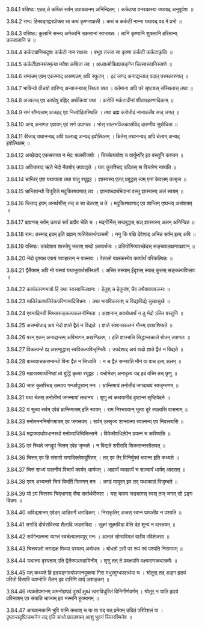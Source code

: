 3.84.1
वसिष्ठः:
एतत् ते कथितं सर्वम् उपाख्यानम् अनिन्दितम् ।
कर्कट्या वनराक्षस्या यथावद् अनुपूर्वशः ॥


3.84.2
रामः:
हिमवद्गह्वरप्रोक्ता सा कथं कृष्णराक्षसी ।
कथं च कर्कटी नाम्ना यथावद् वद मे प्रभो ॥


3.84.3
वसिष्ठः:
कुलानि सन्त्य् अनेकानि राक्षसानां स्वभावतः ।
तानि कृष्णानि शुक्लानि हरितान्य् उज्ज्वलानि च ॥


3.84.4
कर्कटप्राणिसदृशः कर्कटो नाम राक्षसः ।
बभूव तज्जा सा कृष्णा कर्कटी कर्कटाकृतिः ॥


3.84.5
कर्कटीप्रश्नसंस्मृत्या मयैषा कथिता तव ।
अध्यात्मोक्तिप्रसङ्गेन चित्स्वरूपनिरूपणे ॥


3.84.6
सम्पन्नम् एवम् एकस्माद् असम्पन्नम् अपि स्फुटम् ।
इदं जगद् अनाद्यन्तात् पदात् परमकारणात् ॥


3.84.7
भाविन्यो वीचयो वारिण्य् अन्यानन्यास् स्थिता यथा ।
वर्तमाना अपि परे सृष्टयस् संस्थितास् तथा ॥


3.84.8
अज्वलन्न् एव काष्ठेषु वह्निर् अर्थक्रियां यथा ।
करोति मर्कटादीनां शीतापहरणादिकाम् ॥


3.84.9
समं सौम्यत्वम् अजहद् एव नित्योदितस्थिति ।
तथा ब्रह्म करोतीदं नानाकर्तेव सज् जगत् ॥


3.84.10
अप्य् अनागत एवायम् एवं सर्ग उपागतः ।
भोस् सालभञ्जिकासंविद् दारुणीव सुबोधिता ॥


3.84.11
बीजाद् यथानन्यद् अपि फलाद्य् अन्यद् इवोत्थितम् ।
चितेस् तथानन्यद् अपि चेत्यम् अन्यद् इवोत्थितम् ॥


3.84.12
अच्छेदाद् एकसत्ताया न भेदः फलबीजयोः ।
चिच्चेत्ययोश् च वार्यूर्म्योर् इव वस्तुनि कश्चन ॥


3.84.13
अविचाराद् ऋते भेदो नैतयोर् उपपद्यते ।
यतः कुतश्चिद् उदितस् स विचारेण नश्यति ॥


3.84.14
भ्रान्तिर् एषा यथायाता तथा यातु रघूद्वह ।
ज्ञास्यस्य् एतत् प्रबुद्धस् त्वम् एनां केवलम् उत्सृज ॥


3.84.15
भ्रान्तिग्रन्थौ वित्रुटिते मदुक्तिश्रवणात् तव ।
ज्ञानशब्दार्थभेदानां वस्तु ज्ञास्यस्य् अलं स्वयम् ॥


3.84.16
चित्ताद् इयम् अनर्थश्रीस् तच् च सा चेतरश् च ते ।
मदुक्तिश्रवणाद् एव शान्तिम् एष्यन्त्य् असंशयम् ॥


3.84.17
ब्रह्मणस् सर्वम् उत्पन्नं सर्वं ब्रह्मैव चेति च ।
मद्गीर्भिस् सम्प्रबुद्धस् सञ् ज्ञास्यस्य् अलम् अनिन्दित ॥


3.84.18
रामः:
तस्माद् इदम् इति ब्रह्मन् व्यतिरेकार्थपञ्चमी ।
ननु किं वक्षि देवेशाद् अभिन्नं सर्वम् इत्य् अपि ॥


3.84.19
वसिष्ठः:
उपदेशाय शास्त्रेषु जातश् शब्दो ऽथवार्थजः ।
प्रतियोगिव्यवच्छेदस् सङ्ख्यालक्षणपक्षवान् ॥


3.84.20
भेदो दृश्यत एवायं व्यवहारान् न वास्तवः ।
वेतालो बालकस्येव कार्यार्थं परिकल्पितः ॥


3.84.21
द्वैतैक्यम् अपि नो यस्यां यथाभूतार्थसंस्थितौ ।
अस्ति तस्याम् ईदृशस् स्यात् कुतस् सङ्कल्पविप्लवः ॥


3.84.22
कार्यकारणभावो हि यथा स्वस्वामिलक्षणः ।
हेतुश् च हेतुमांश् चैव तथैवावयवक्रमः ॥


3.84.23
व्यतिरेकाव्यतिरेकपरिणामादिविभ्रमः ।
तथा भावविकाराश् च विद्याविद्ये सुखासुखे ॥


3.84.24
एवमादिमयी मिथ्यासङ्कल्पकलनोम्भिता ।
अज्ञानाम् अवबोधार्थं न तु भेदो ऽस्ति वस्तुनि ॥


3.84.25
असम्बोधाद् अयं भेदो ज्ञाते द्वैतं न विद्यते ।
ज्ञाते संशान्तकलनं मौनम् एवावशिष्यते ॥


3.84.26
परम् एकम् अनाद्यन्तम् अविभागम् अखण्डितम् ।
इति ज्ञास्यसि सिद्धान्तकाले बोधम् उपागतः ॥


3.84.27
विकल्पन्ते ह्य् असम्बुद्धास् स्वविकल्पविजृम्भितैः ।
उपदेशाद् अयं वादो ज्ञाते द्वैतं न विद्यते ॥


3.84.28
वाच्यवाचकसम्बन्धो विना द्वैतं न सिध्यति ।
न च द्वैतं सम्भवति मौनं वा वाच इत्य् अलम् ॥


3.84.29
महावाक्यार्थनिष्ठां त्वं बुद्धिं कृत्वा रघूद्वह ।
वचोभेदम् अनादृत्य यद् इदं वच्मि तच् छृणु ॥


3.84.30
जातं कुतश्चिद् उत्थाय गन्धर्वपुरवन् मनः ।
भ्रान्तिमात्रं तनोतीदं जगदाख्यं स्वजृम्भणम् ॥


3.84.31
यथा चेतस् तनोतीमां जगन्मायां तथानघ ।
शृणु त्वं कथयामीदं दृष्टान्तं सृष्टिवेदने ॥


3.84.32
यं श्रुत्वा सर्वम् एवेदं भ्रान्तिमात्रम् इति स्वयम् ।
राम निश्चयवान् भूत्वा दूरे त्यक्ष्यसि वासनाम् ॥


3.84.33
मनोमनननिर्माणमात्रम् एव जगत्त्रयम् ।
सर्वम् उत्सृज्य शान्तात्मा स्वात्मन्य् एव निवत्स्यसि ॥


3.84.34
मद्वाक्यार्थावधानस्थो मनोव्याधिचिकित्सने ।
विवेकौषधिलेपेन प्रयत्नं च करिष्यसि ॥


3.84.35
एवं स्थिते जगद्रूपं चित्तम् एवेह जृम्भते ।
न विद्यते शरीरादि सिकतान्तरतैलवत् ॥


3.84.36
चित्तम् एव हि संसारो रागादिक्लेशदूषितम् ।
तद् एव तैर् विनिर्मुक्तं भवान्त इति कथ्यते ॥


3.84.37
चित्तं साध्यं पालनीयं विचार्यं कार्यम् आर्यवत् ।
आहार्यं व्यवहार्यं च सञ्चार्यं धार्यम् आदरात् ॥


3.84.38
एवम् अभ्यन्तरे चित्रं बिभर्ति त्रिजगन् मनः ।
अण्डं मायूरम् इव तद् यथाकालं विजृम्भते ॥


3.84.39
यो ऽयं चित्तस्य चिद्भागस् सैषा सर्वार्थबीजता ।
यश् चास्य जडभागस् स्वस् तज् जगत् सो ऽङ्ग विभ्रमः ॥


3.84.40
अविद्यमानम् एवेदम् आदिसर्गे धरादिकम् ।
निराकृतिर् अजस् स्वप्नं पश्यतीव न पश्यति ॥


3.84.41
सर्गादि दीर्घसंवित्त्या शैलादि जडसंविदा ।
सूक्ष्मं सूक्ष्मविदा वेत्ति देहं शून्यं न वास्तवम् ॥


3.84.42
सर्वगेनात्मना व्याप्तं स्वचेत्यात्मवपुर् मनः ।
आतलं सोम्यविमलं वारीव रवितेजसा ॥


3.84.43
चित्तबालो जगद्यक्षं मिथ्या पश्यत्य् अबोधतः ।
बोधतो ऽसौ परं रूपं स्वं पश्यति निरामयम् ॥


3.84.44
यथात्मा दृश्यताम् एति द्वैतैक्यभ्रमदायिनीम् ।
शृणु तत् ते प्रवक्ष्यामि वक्ष्यमाणकथाक्रमैः ॥


3.84.45
यत् कथ्यते हि हृदयङ्गमयोपमानयुक्त्या गिरा मधुरमुग्धपदार्थया च ।
श्रोतुस् तद् अङ्ग हृदयं परितो विसारि व्याप्नोति तैलम् इव वारिणि वार्य् अशङ्कम् ॥


3.84.46
त्यक्तोपमानम् अमनोज्ञपदं दुरर्थं क्षुब्धं त्वराविधुरितं विनिगीर्णवर्णम् ।
श्रोतुर् न याति हृदयं प्रविनाशम् एव संयाति चाज्यम् इव भस्मनि हूयमानम् ॥


3.84.47
आख्यानकानि भुवि यानि कथाश् च या या यद् यत् प्रमेयम् उदितं परिपेशलं वा ।
दृष्टान्तदृष्टिकथनेन तद् एति साधो प्राकाश्यम् आशु भुवनं सितरश्मिनेव ॥

